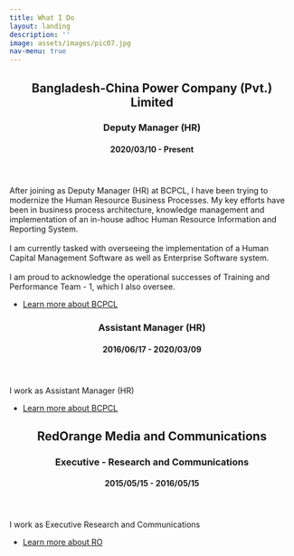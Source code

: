 ```yaml
---
title: What I Do
layout: landing
description: ''
image: assets/images/pic07.jpg
nav-menu: true
---
```


<!-- Main -->
<div id="main">

<!-- One -->
<section id="one">
	<div class="inner">
		<header class="major">
			<h2>Bangladesh-China Power Company (Pvt.) Limited</h2>
			<h3>Deputy Manager (HR)</h3>
			<h4>2020/03/10 - Present</h4>
		</header>
		<p> After joining as Deputy Manager (HR) at BCPCL, I have been trying to modernize the Human Resource Business Processes. My key efforts have been in business process architecture, knowledge management and implementation of an in-house adhoc Human Resource Information and Reporting System.
	<br>
	<br>
		I am currently tasked with overseeing the implementation of a Human Capital Management Software as well as Enterprise Software system. 
	<br>
	<br>
		I am proud to acknowledge the operational successes of Training and Performance Team - 1, which I also oversee. 
</p>
		<ul class="actions">
			<li><a href="https://www.bcpcl.org.bd" class="button">Learn more about BCPCL</a></li>
		</ul>
	</div>
</section>

<!-- Two -->
<section id="two" class="inner">
	<section>
		<div class="content">
			<div class="inner">
				<header class="major">
					<h3>Assistant Manager (HR)</h3>
					<h4>2016/06/17 - 2020/03/09</h4>
				</header>
				<p>I work as Assistant Manager (HR)</p>
				<ul class="actions">
					<li><a href="https://www.bcpcl.org.bd" class="button">Learn more about BCPCL</a></li>
				</ul>
			</div>
		</div>
	</section>
	
<!-- Three -->
<section id="three" class="inner">
	<section>
		<div class="content">
			<div class="inner">
				<header class="major">
					<h2>RedOrange Media and Communications</h2>
					<h3>Executive - Research and Communications</h3>
					<h4>2015/05/15 - 2016/05/15</h4>
				</header>
				<p>I work as Executive Research and Communications</p>
				<ul class="actions">
					<li><a href="https://redorangecom.com" class="button">Learn more about RO</a></li>
				</ul>
			</div>
		</div>
	</section>
		
	
